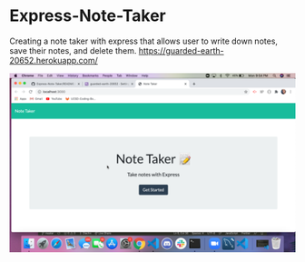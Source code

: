 # Express-Note-Taker
Creating a note taker with express that allows user to write down notes, save their notes, and delete them.
https://guarded-earth-20652.herokuapp.com/

![](public/assets/Note.png)

